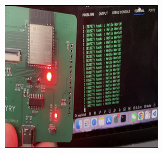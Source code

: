 <div align=center>
	<img src="https://github.com/myry07/4inch-sdcard-camera/blob/main/03.Docs/pcb.png" width="800" height="470">
</div>